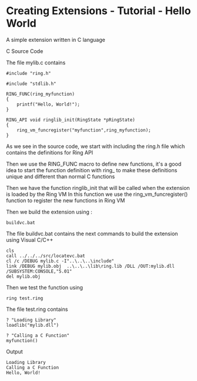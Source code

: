 Creating Extensions - Tutorial - Hello World
============================================

A simple extension written in C language

C Source Code 

The file mylib.c contains 

	#include "ring.h"

	#include "stdlib.h"

	RING_FUNC(ring_myfunction)
	{
		printf("Hello, World!");
	}

	RING_API void ringlib_init(RingState *pRingState)
	{
		ring_vm_funcregister("myfunction",ring_myfunction);
	}


As we see in the source code, we start with including the ring.h file which contains the definitions for Ring API

Then we use the RING_FUNC macro to define new functions, it's a good idea to start the function definition with ring_ 
to make these definitions unique and different than normal C functions

Then we have the function ringlib_init that will be called when the extension is loaded by the Ring VM 
In this function we use the ring_vm_funcregister() function to register the new functions in Ring VM

Then we build the extension using : 

	buildvc.bat

The file buildvc.bat contains the next commands to build the extension using Visual C/C++ 

	cls
	call ../../../src/locatevc.bat
	cl /c /DEBUG mylib.c -I"..\..\..\include"
	link /DEBUG mylib.obj  ..\..\..\lib\ring.lib /DLL /OUT:mylib.dll /SUBSYSTEM:CONSOLE,"5.01" 
	del mylib.obj

Then we test the function using

	ring test.ring

The file test.ring contains

	? "Loading Library"
	loadlib("mylib.dll")

	? "Calling a C Function"
	myfunction()

Output

	Loading Library
	Calling a C Function
	Hello, World!

